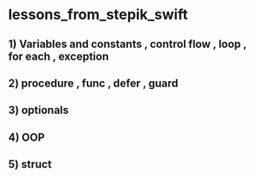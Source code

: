 # lessons_from_stepik_swift

## 1) Variables and constants , control flow , loop , for each , exception
## 2) procedure , func , defer , guard 
## 3) optionals
## 4) OOP
## 5) struct
